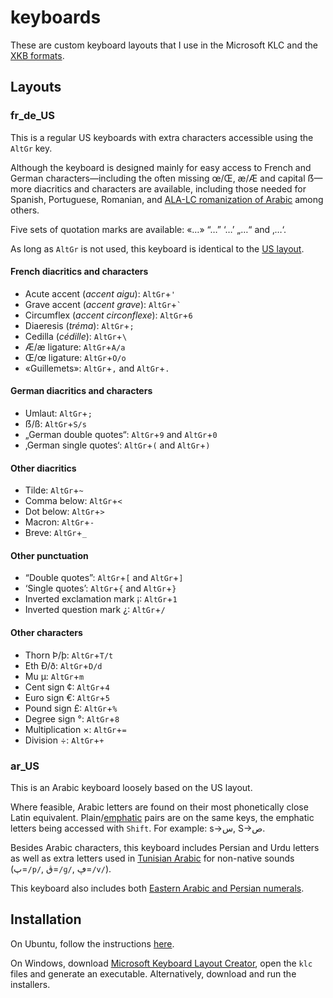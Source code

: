 # keyboards
These are custom keyboard layouts that I use in the Microsoft KLC and the [XKB formats](https://en.wikipedia.org/wiki/X_keyboard_extension).

## Layouts

### fr_de_US
This is a regular US keyboards with extra characters accessible using the `AltGr` key.

Although the keyboard is designed mainly for easy access to French and German characters&mdash;including the often missing œ/Œ, æ/Æ and capital ẞ&mdash;more diacritics and characters are available, including those needed for Spanish, Portuguese, Romanian, and [ALA-LC romanization of Arabic](https://en.wikipedia.org/wiki/Romanization_of_Arabic#Comparison_table) among others.

Five sets of quotation marks are available: «…» “…” ‘…’ „…“ and ‚…‘.

As long as `AltGr` is not used, this keyboard is identical to the [US layout](https://en.wikipedia.org/wiki/QWERTY#United_States).

#### French diacritics and characters

* Acute accent (_accent aigu_): `AltGr`+`'`
* Grave accent (_accent grave_): `AltGr`+`` ` ``
* Circumflex (_accent circonflexe_): `AltGr`+`6`
* Diaeresis (_tréma_): `AltGr`+`;`
* Cedilla (_cédille_): `AltGr`+`\`
* Æ/æ ligature: `AltGr`+`A/a`
* Œ/œ ligature: `AltGr`+`O/o`
* «Guillemets»: `AltGr`+`,` and `AltGr`+`.`

#### German diacritics and characters

* Umlaut: `AltGr`+`;`
* ẞ/ß: `AltGr`+`S/s`
* „German double quotes“: `AltGr`+`9` and `AltGr`+`0`
* ‚German single quotes‘: `AltGr`+`(` and `AltGr`+`)`

#### Other diacritics

* Tilde: `AltGr`+`~`
* Comma below: `AltGr`+`<`
* Dot below: `AltGr`+`>`
* Macron: `AltGr`+`-`
* Breve: `AltGr`+`_`

#### Other punctuation

* “Double quotes”: `AltGr`+`[` and `AltGr`+`]`
* ‘Single quotes’: `AltGr`+`{` and `AltGr`+`}`
* Inverted exclamation mark ¡: `AltGr`+`1`
* Inverted question mark ¿: `AltGr`+`/`

#### Other characters

* Thorn Þ/þ: `AltGr`+`T/t`
* Eth Ð/ð: `AltGr`+`D/d`
* Mu µ: `AltGr`+`m`
* Cent sign ¢: `AltGr`+`4`
* Euro sign €: `AltGr`+`5`
* Pound sign £: `AltGr`+`%`
* Degree sign °: `AltGr`+`8`
* Multiplication ×: `AltGr`+`=`
* Division ÷: `AltGr`+`+`

### ar_US
This is an Arabic keyboard loosely based on the US layout.

Where feasible, Arabic letters are found on their most phonetically close Latin equivalent. Plain/[emphatic](https://en.wikipedia.org/wiki/Emphatic_consonant) pairs are on the same keys, the emphatic letters being accessed with `Shift`. For example: s→س, S→ص.

Besides Arabic characters, this keyboard includes Persian and Urdu letters as well as extra letters used in [Tunisian Arabic](https://en.wikipedia.org/wiki/Tunisian_Arabic#Arabic_script) for non-native sounds (پ=`/p/`, ڨ=`/ɡ/`, ڥ=`/v/`).

This keyboard also includes both [Eastern Arabic and Persian numerals](https://en.wikipedia.org/wiki/Eastern_Arabic_numerals).

## Installation
On Ubuntu, follow the instructions [here](https://help.ubuntu.com/community/Custom%20keyboard%20layout%20definitions).

On Windows, download [Microsoft Keyboard Layout Creator](https://www.microsoft.com/en-us/download/details.aspx?id=22339), open the `klc` files and generate an executable. Alternatively, download and run the installers.
